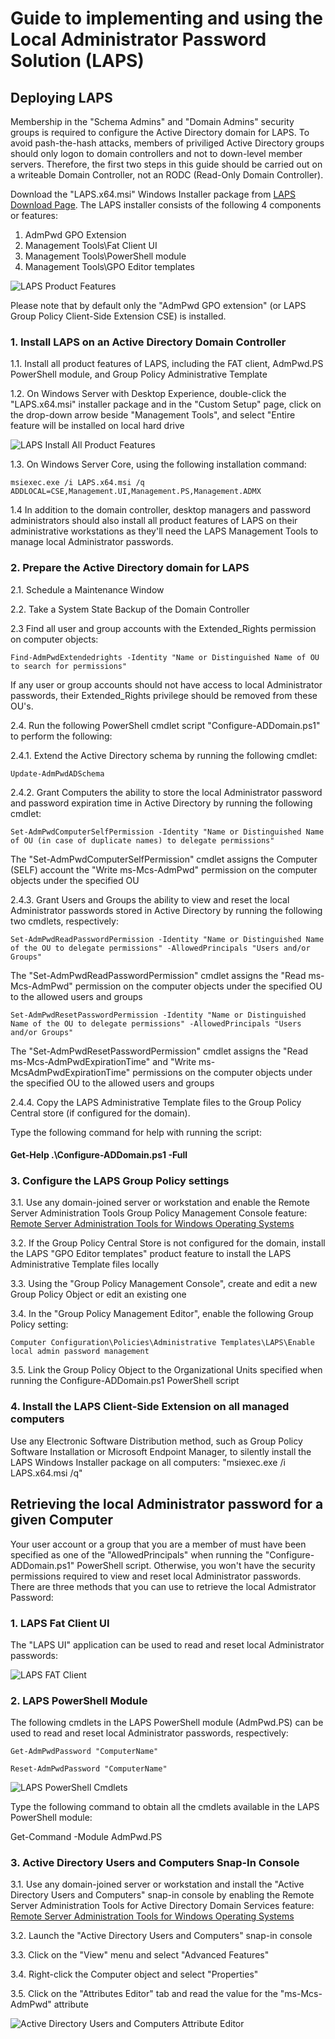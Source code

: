 # Guide to implementing and using the Local Administrator Password Solution (LAPS)

## Deploying LAPS

Membership in the "Schema Admins" and "Domain Admins" security groups is required to configure the Active Directory domain for LAPS.  To avoid pash-the-hash attacks, members of priviliged Active Directory groups should only logon to domain controllers and not to down-level member servers.  Therefore, the first two steps in this guide should be carried out on a writeable Domain Controller, not an RODC (Read-Only Domain Controller).

Download the "LAPS.x64.msi" Windows Installer package from [LAPS Download Page](https://www.microsoft.com/en-us/download/details.aspx?id=46899). The LAPS installer consists of the following 4 components or features:

1. AdmPwd GPO Extension
2. Management Tools\Fat Client UI
3. Management Tools\PowerShell module
4. Management Tools\GPO Editor templates

![LAPS Product Features](/images/LAPSProductFeatures.png)
  
Please note that by default only the "AdmPwd GPO extension" (or LAPS Group Policy Client-Side Extension CSE) is installed.

### 1. Install LAPS on an Active Directory Domain Controller

1.1. Install all product features of LAPS, including the FAT client, AdmPwd.PS PowerShell module, and Group Policy Administrative Template

1.2. On Windows Server with Desktop Experience, double-click the "LAPS.x64.msi" installer package and in the "Custom Setup" page, click on the drop-down arrow beside "Management Tools", and select "Entire feature will be installed on local hard drive

![LAPS Install All Product Features](/images/LAPSInstallAllProductFeatures.png)

1.3. On Windows Server Core, using the following installation command:

    msiexec.exe /i LAPS.x64.msi /q ADDLOCAL=CSE,Management.UI,Management.PS,Management.ADMX

1.4 In addition to the domain controller, desktop managers and password administrators should also install all product features of LAPS on their administrative workstations as they'll need the LAPS Management Tools to manage local Administrator passwords.

### 2. Prepare the Active Directory domain for LAPS

2.1. Schedule a Maintenance Window

2.2. Take a System State Backup of the Domain Controller

2.3 Find all user and group accounts with the Extended_Rights permission on computer objects:

    Find-AdmPwdExtendedrights -Identity "Name or Distinguished Name of OU to search for permissions"

If any user or group accounts should not have access to local Administrator passwords, their Extended_Rights privilege should be removed from these OU's.

2.4. Run the following PowerShell cmdlet script "Configure-ADDomain.ps1" to perform the following:

2.4.1. Extend the Active Directory schema by running the following cmdlet:

    Update-AdmPwdADSchema

2.4.2. Grant Computers the ability to store the local Administrator password and password expiration time in Active Directory by running the following cmdlet:

    Set-AdmPwdComputerSelfPermission -Identity "Name or Distinguished Name of OU (in case of duplicate names) to delegate permissions"

The "Set-AdmPwdComputerSelfPermission" cmdlet assigns the Computer (SELF) account the "Write ms-Mcs-AdmPwd" permission on the computer objects under the specified OU

2.4.3. Grant Users and Groups the ability to view and reset the local Administrator passwords stored in Active Directory by running the following two cmdlets, respectively:

    Set-AdmPwdReadPasswordPermission -Identity "Name or Distinguished Name of the OU to delegate permissions" -AllowedPrincipals "Users and/or Groups"

The "Set-AdmPwdReadPasswordPermission" cmdlet assigns the "Read ms-Mcs-AdmPwd" permission on the computer objects under the specified OU to the allowed users and groups

    Set-AdmPwdResetPasswordPermission -Identity "Name or Distinguished Name of the OU to delegate permissions" -AllowedPrincipals "Users and/or Groups"

The "Set-AdmPwdResetPasswordPermission" cmdlet assigns the "Read ms-Mcs-AdmPwdExpirationTime" and "Write ms-McsAdmPwdExpirationTime" permissions on the computer objects under the specified OU to the allowed users and groups

2.4.4. Copy the LAPS Administrative Template files to the Group Policy Central store (if configured for the domain).

Type the following command for help with running the script:

#### Get-Help .\Configure-ADDomain.ps1 -Full</p>

### 3. Configure the LAPS Group Policy settings

3.1. Use any domain-joined server or workstation and enable the Remote Server Administration Tools Group Policy Management Console feature: [Remote Server Administration Tools for Windows Operating Systems](https://support.microsoft.com/en-us/help/2693643/remote-server-administration-tools-rsat-for-windows-operating-systems)

3.2. If the Group Policy Central Store is not configured for the domain, install the LAPS "GPO Editor templates" product feature to install the LAPS Administrative Template files locally

3.3. Using the "Group Policy Management Console", create and edit a new Group Policy Object or edit an existing one

3.4. In the "Group Policy Management Editor", enable the following Group Policy setting:
  
    Computer Configuration\Policies\Administrative Templates\LAPS\Enable local admin password management

3.5. Link the Group Policy Object to the Organizational Units specified when running the Configure-ADDomain.ps1 PowerShell script

### 4. Install the LAPS Client-Side Extension on all managed computers

Use any Electronic Software Distribution method, such as Group Policy Software Installation or Microsoft Endpoint Manager, to silently install the LAPS Windows Installer package on all computers: "msiexec.exe /i LAPS.x64.msi /q"

## Retrieving the local Administrator password for a given Computer

Your user account or a group that you are a member of must have been specified as one of the "AllowedPrincipals" when running the "Configure-ADDomain.ps1" PowerShell script. Otherwise, you won't have the security permissions required to view and reset local Administrator passwords.  There are three methods that you can use to retrieve the local Admistrator Password:

### 1. LAPS Fat Client UI

The "LAPS UI" application can be used to read and reset local Administrator passwords:

![LAPS FAT Client](/images/LAPSFatClient.png)

### 2. LAPS PowerShell Module

The following cmdlets in the LAPS PowerShell module (AdmPwd.PS) can be used to read and reset local Administrator passwords, respectively:

    Get-AdmPwdPassword "ComputerName"

    Reset-AdmPwdPassword "ComputerName"

![LAPS PowerShell Cmdlets](/images/LAPSPowerShellCmdlets.png)

Type the following command to obtain all the cmdlets available in the LAPS PowerShell module:

Get-Command -Module AdmPwd.PS

### 3. Active Directory Users and Computers Snap-In Console

3.1. Use any domain-joined server or workstation and install the "Active Directory Users and Computers" snap-in console by enabling the Remote Server Administration Tools for Active Directory Domain Services feature: [Remote Server Administration Tools for Windows Operating Systems](https://support.microsoft.com/en-us/help/2693643/remote-server-administration-tools-rsat-for-windows-operating-systems)

3.2. Launch the "Active Directory Users and Computers" snap-in console

3.3. Click on the "View" menu and select "Advanced Features"

3.4. Right-click the Computer object and select "Properties"

3.5. Click on the "Attributes Editor" tab and read the value for the "ms-Mcs-AdmPwd" attribute

![Active Directory Users and Computers Attribute Editor](/images/ADUsersComputersAttributeEditor.png)
